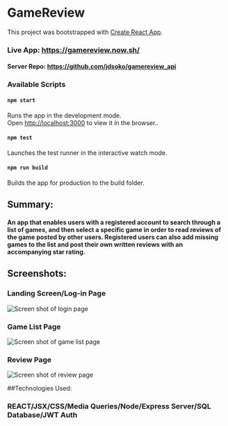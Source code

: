 # **GameReview**
This project was bootstrapped with [Create React App](https://github.com/facebook/create-react-app).

### Live App: https://gamereview.now.sh/
#### Server Repo: https://github.com/jdsoko/gamereview_api

### Available Scripts

#### `npm start`

Runs the app in the development mode.<br />
Open [http://localhost:3000](http://localhost:3000) to view it in the browser..

#### `npm test`

Launches the test runner in the interactive watch mode.<br />

#### `npm run build`
Builds the app for production to the build folder.

## Summary:

#### An app that enables users with a registered account to search through a list of games, and then select a specific game in order to read reviews of the game posted by other users. Registered users can also add missing games to the list and post their own written reviews with an accompanying star rating.

## Screenshots:

### Landing Screen/Log-in Page
![Screen shot of login page](https://i.ibb.co/YLmPJRw/unnamed.png)

### Game List Page
![Screen shot of game list page](https://i.ibb.co/v1cMDGp/unnamed-1.png)

### Review Page
![Screen shot of review page](https://i.ibb.co/dKGL6jq/unnamed-2.png)


##Technologies Used:

### REACT/JSX/CSS/Media Queries/Node/Express Server/SQL Database/JWT Auth



